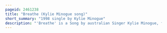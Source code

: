 ```yaml
---
pageid: 2461238
title: "Breathe (Kylie Minogue song)"
short_summary: "1998 single by Kylie Minogue"
description: "'Breathe' is a Song by australian Singer Kylie Minogue, from her sixth Studio Album, impossible Princess. It was released on 16 March 1998 as the third single from the Album and her final for the Label Deconstruction Records. Breathe was co-written with Ball and Vauk and produced by Dave Ball and Ingo Vauk. Backed by Synthesisers and Keyboards, it is an electronica Track. The Lyrics revolve around Contemplation and Calmness. Breathe received mostly positive Reviews from Music Critics some of whom highlighted the Track as an Album Standout and praised the lyrical and vocal Delivery."
---
```

